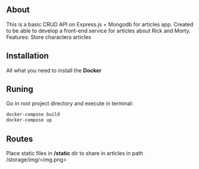 ## About
This is a basic CRUD API on Express.js + Mongodb for articles app. Created to be able to develop a front-end service for articles about Rick and Morty.
Features:
Store characters articles

## Installation
All what you need to install the **Docker**

## Runing
Go in root project directory and execute in terminal:
```bash
docker-compose build
docker-compose up
```

## Routes
Place static files in **/static** dir to share in articles in path /storage/img/<img.png>